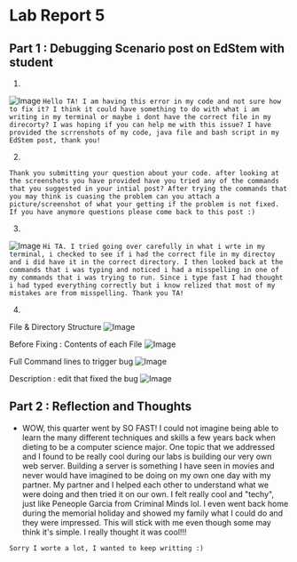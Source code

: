 # Lab Report 5

## Part 1 : Debugging Scenario post on EdStem with student

1.
![Image](.png) 
`Hello TA! I am having this error in my code and not sure how to fix it? I think it could have something to do with what i am writing in my terminal or maybe i dont have the correct file in my direcorty? I was hoping if you can help me with this issue? I have provided the scrrenshots of my code, java file and bash script in my EdStem post, thank you!`

2.
`Thank you submitting your question about your code. after looking at the screenshots you have provided have you tried any of the commands that you suggested in your intial post? After trying the commands that you may think is cuasing the problem can you attach a picture/screenshot of what your getting if the problem is not fixed. If you have anymore questions please come back to this post :)`

3.
![Image](.png) 
`Hi TA. I tried going over carefully in what i wrte in my terminal, i checked to see if i had the correct file in my directoy and i did have it in the correct directory. I then looked back at the commands that i was typing and noticed i had a misspelling in one of my commands that i was trying to run. Since i type fast I had thought i had typed everything correctly but i know relized that most of my mistakes are from misspelling. Thank you TA!`

4.
File & Directory Structure
    ![Image](.png)
    
Before Fixing : Contents of each File 
    ![Image](.png)
    
Full Command lines to trigger bug
    ![Image](.png)
    
Description : edit that fixed the bug
    ![Image](.png)
    

## Part 2 : Reflection and Thoughts

* WOW, this quarter went by SO FAST! I could not imagine being able to learn the many different techniques and skills a few years back when dieting to be a computer science major. One topic that we addressed and I found to be really cool during our labs is building our very own web server. Building a server is something I have seen in movies and never would have imagined to be doing on my own one day with my partner. My partner and I helped each other to understand what we were doing and then tried it on our own. I felt really cool and "techy", just like Peneople Garcia from Criminal Minds lol. I even went back home during the memorial holiday and showed my family what I could do and they were impressed. This will stick with me even though some may think it's simple. I really thought it was cool!!!

`Sorry I worte a lot, I wanted to keep writting :)`
